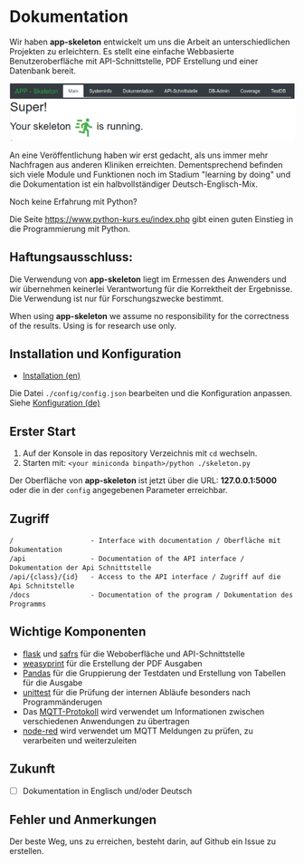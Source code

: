 # Dokumentation

Wir haben **app-skeleton** entwickelt um uns die Arbeit an unterschiedlichen Projekten zu erleichtern. 
Es stellt eine einfache Webbasierte Benutzeroberfläche mit API-Schnittstelle, PDF Erstellung und einer Datenbank bereit.  

![overview](/docs/overview.png "Erster Start")

An eine Veröffentlichung haben wir erst gedacht, als uns immer mehr Nachfragen aus anderen Kliniken erreichten. 
Dementsprechend befinden sich viele Module und Funktionen noch im Stadium "learning by doing" und die Dokumentation 
ist ein halbvollständiger Deutsch-Englisch-Mix.

Noch keine Erfahrung mit Python?

Die Seite https://www.python-kurs.eu/index.php gibt einen guten Einstieg in die Programmierung mit Python.

## Haftungsausschluss:
Die Verwendung von **app-skeleton** liegt im Ermessen des Anwenders und wir übernehmen keinerlei Verantwortung 
für die Korrektheit der Ergebnisse. Die Verwendung ist nur für Forschungszwecke bestimmt. 

When using **app-skeleton** we assume no responsibility for the correctness of the results. 
Using is for research use only.

## Installation und Konfiguration

* [Installation (en)](docs/en/installation.md)

Die Datei `./config/config.json` bearbeiten und die Konfiguration anpassen. 
Siehe [Konfiguration (de)](docs/de/Konfiguration.md)

## Erster Start

1. Auf der Konsole in das repository Verzeichnis mit `cd` wechseln.
2. Starten mit: `<your miniconda binpath>/python ./skeleton.py` 

Der Oberfläche von **app-skeleton** ist jetzt über die URL: **127.0.0.1:5000** oder die in der `config` angegebenen Parameter erreichbar.

## Zugriff

    /                   - Interface with documentation / Oberfläche mit Dokumentation
    /api                - Documentation of the API interface / Dokumentation der Api Schnittstelle 
    /api/{class}/{id}   - Access to the API interface / Zugriff auf die Api Schnitstelle
    /docs               - Documentation of the program / Dokumentation des Programms

## Wichtige Komponenten
* [flask](https://de.wikipedia.org/wiki/Flask) und [safrs](https://github.com/thomaxxl/safrs/) für die Weboberfläche und API-Schnittstelle 
* [weasyprint](https://weasyprint.readthedocs.io/en/stable/tutorial.html) für die Erstellung der PDF Ausgaben
* [Pandas](https://de.wikipedia.org/wiki/Pandas_(Software)) für die Gruppierung der Testdaten und Erstellung von Tabellen für die Ausgabe
* [unittest](https://docs.python.org/3/library/unittest.html) für die Prüfung der internen Abläufe besonders nach Programmänderugen
* Das [MQTT-Protokoll](https://de.wikipedia.org/wiki/MQTT) wird verwendet um Informationen zwischen verschiedenen Anwendungen zu übertragen
* [node-red](https://nodered.org/) wird verwendet um MQTT Meldungen zu prüfen, zu verarbeiten und weiterzuleiten

## Zukunft

* [ ] Dokumentation in Englisch und/oder Deutsch

## Fehler und Anmerkungen

Der beste Weg, uns zu erreichen, besteht darin, auf Github ein Issue zu erstellen.